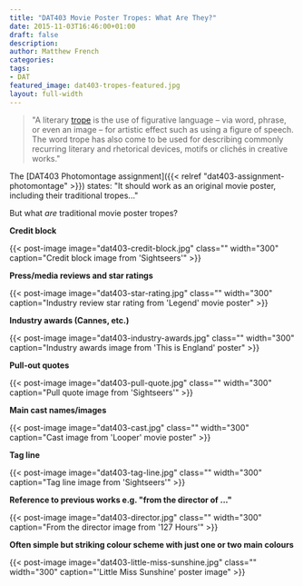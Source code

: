 ```yaml
---
title: "DAT403 Movie Poster Tropes: What Are They?"
date: 2015-11-03T16:46:00+01:00
draft: false
description: 
author: Matthew French
categories:
tags:
- DAT
featured_image: dat403-tropes-featured.jpg
layout: full-width
---
```


> "A literary [trope](<https://en.wikipedia.org/wiki/Trope_%28literature%29>) is the use of figurative language – via word, phrase, or even an image – for artistic effect such as using a figure of speech. The word trope has also come to be used for describing commonly recurring literary and rhetorical devices, motifs or clichés in creative works."

<!--more-->

The [DAT403 Photomontage assignment]({{< relref "dat403-assignment-photomontage" >}}) states: "It should work as an original movie poster, including their traditional tropes..."

But what _are_ traditional movie poster tropes?

**Credit block**

{{< post-image image="dat403-credit-block.jpg" class="" width="300" caption="Credit block image from 'Sightseers'" >}}

**Press/media reviews and star ratings**

{{< post-image image="dat403-star-rating.jpg" class="" width="300" caption="Industry review star rating from 'Legend' movie poster" >}}

**Industry awards (Cannes, etc.)**

{{< post-image image="dat403-industry-awards.jpg" class="" width="300" caption="Industry awards image from 'This is England' poster" >}}

**Pull-out quotes**

{{< post-image image="dat403-pull-quote.jpg" class="" width="300" caption="Pull quote image from 'Sightseers'" >}}

**Main cast names/images**

{{< post-image image="dat403-cast.jpg" class="" width="300" caption="Cast image from 'Looper' movie poster" >}}

**Tag line**

{{< post-image image="dat403-tag-line.jpg" class="" width="300" caption="Tag line image from 'Sightseers'" >}}

**Reference to previous works e.g. "from the director of ..."**

{{< post-image image="dat403-director.jpg" class="" width="300" caption="From the director image from '127 Hours'" >}}

**Often simple but striking colour scheme with just one or two main colours**

{{< post-image image="dat403-little-miss-sunshine.jpg" class="" width="300" caption="'Little Miss Sunshine' poster image" >}}